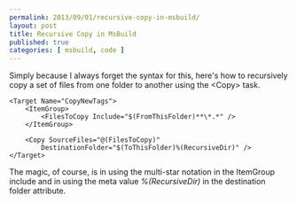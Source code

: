 ```yaml
---
permalink: 2013/09/01/recursive-copy-in-msbuild/
layout: post
title: Recursive Copy in MsBuild
published: true
categories: [ msbuild, code ]
---
```


Simply because I always forget the syntax for this, here's how to recursively 
copy a set of files from one folder to another using the &lt;Copy&gt; task. 

	<Target Name="CopyNewTags">
		<ItemGroup>
			<FilesToCopy Include="$(FromThisFolder)**\*.*" />
		</ItemGroup>
		
		<Copy SourceFiles="@(FilesToCopy)"
			DestinationFolder="$(ToThisFolder)%(RecursiveDir)" />
	</Target>
	
The magic, of course, is in using the multi-star notation
in the ItemGroup include and in using the meta value *%(RecursiveDir)* in 
the destination folder attribute.


